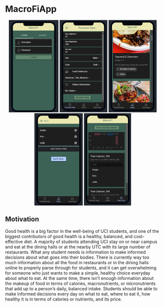 # MacroFiApp

<div align="center">
    <img src="images/login.PNG" height="300">
    <img src="images/personal-data.PNG" height="300">
    <img src="images/search.PNG" height="300">
    <img src="images/logging.PNG" height="300">
    <img src="images/logged.PNG" height="300">
</div>

## Motivation

Good health is a big factor in the well-being of UCI students, and one of the biggest contributors of good health is a healthy, balanced, and cost-effective diet. A majority of students attending UCI stay on or near campus and eat at the dining halls or at the nearby UTC with its large number of restaurants. What any student needs is information to make informed decisions about what goes into their bodies. There is currently way too much information about all the food in restaurants or in the dining halls online to properly parse through for students, and it can get overwhelming for someone who just wants to make a simple, healthy choice everyday about what to eat. At the same time, there isn’t enough information about the makeup of food in terms of calories, macronutrients, or micronutrients that add up to a person’s daily, balanced intake. Students should be able to make informed decisions every day on what to eat, where to eat it, how healthy it is in terms of calories or nutrients, and its price.
